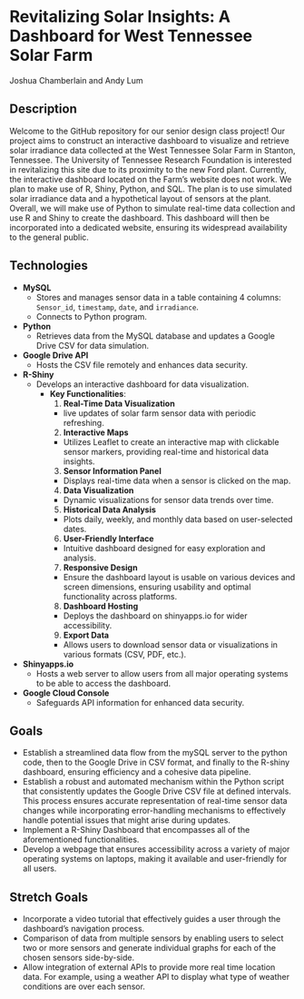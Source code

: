 # Revitalizing Solar Insights: A Dashboard for West Tennessee Solar Farm
Joshua Chamberlain and Andy Lum

## Description
Welcome to the GitHub repository for our senior design class project! Our project aims to construct an interactive dashboard to visualize and retrieve solar irradiance data collected at the West Tennessee Solar Farm in Stanton, Tennessee.
The University of Tennessee Research Foundation is interested in revitalizing this site due to its proximity to the new Ford plant. Currently, the interactive dashboard located on the Farm’s website does not work. We plan to make use of
R, Shiny, Python, and SQL. The plan is to use simulated solar irradiance data and a hypothetical layout of sensors at the plant. Overall, we will make use of Python to simulate real-time data collection and use R and Shiny to create the dashboard. This dashboard will then be incorporated into a dedicated website, ensuring its widespread availability to the general public.

## Technologies
* __MySQL__
  - Stores and manages sensor data in a table containing 4 columns: `Sensor_id`, `timestamp`, `date`, and `irradiance`.
  - Connects to Python program.
* __Python__
  - Retrieves data from the MySQL database and updates a Google Drive CSV for data simulation.
* __Google Drive API__
  - Hosts the CSV file remotely and enhances data security.
* __R-Shiny__
  - Develops an interactive dashboard for data visualization.
    * __Key Functionalities__:
      1. __Real-Time Data Visualization__
        * live updates of solar farm sensor data with periodic refreshing.
      2. __Interactive Maps__
        * Utilizes Leaflet to create an interactive map with clickable sensor markers, providing real-time and historical data insights.
      3. __Sensor Information Panel__
        * Displays real-time data when a sensor is clicked on the map.
      4. __Data Visualization__
        * Dynamic visualizations for sensor data trends over time.
      5. __Historical Data Analysis__
        * Plots daily, weekly, and monthly data based on user-selected dates.
      6. __User-Friendly Interface__
        * Intuitive dashboard designed for easy exploration and analysis.
      7. __Responsive Design__
        * Ensure the dashboard layout is usable on various devices and screen dimensions, ensuring usability and optimal functionality across platforms.
      8. __Dashboard Hosting__
        * Deploys the dashboard on shinyapps.io for wider accessibility.
      9. __Export Data__
        * Allows users to download sensor data or visualizations in various formats (CSV, PDF, etc.).
* __Shinyapps.io__
  - Hosts a web server to allow users from all major operating systems to be able to access the dashboard.
* __Google Cloud Console__
  - Safeguards API information for enhanced data security.

## Goals
* Establish a streamlined data flow from the mySQL server to the python code, then to the Google Drive in CSV format, and finally to the R-shiny dashboard, ensuring efficiency and a cohesive data pipeline.
* Establish a robust and automated mechanism within the Python script that consistently updates the Google Drive CSV file at defined intervals. This process ensures accurate representation of real-time sensor data changes while incorporating error-handling mechanisms to effectively handle potential issues that might arise during updates.
* Implement a R-Shiny Dashboard that encompasses all of the aforementioned functionalities.
* Develop a webpage that ensures accessibility across a variety of major operating systems on laptops, making it available and user-friendly for all users.

## Stretch Goals
* Incorporate a video tutorial that effectively guides a user through the dashboard’s navigation process.
* Comparison of data from multiple sensors by enabling users to select two or more sensors and generate individual graphs for each of the chosen sensors side-by-side.
* Allow integration of external APIs to provide more real time location data. For example, using a weather API to display what type of weather conditions are over each sensor.
